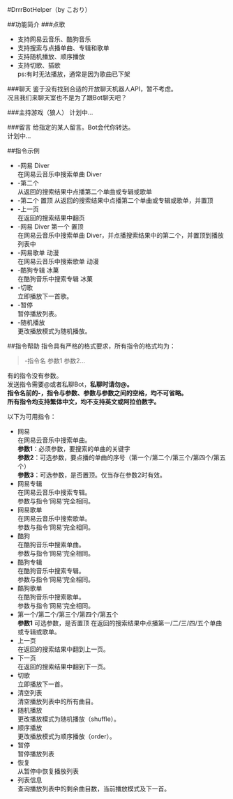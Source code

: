 #DrrrBotHelper（by こおり）

##功能简介
###点歌
+ 支持网易云音乐、酷狗音乐
+ 支持搜索与点播单曲、专辑和歌单
+ 支持随机播放、顺序播放
+ 支持切歌、插歌  
ps:有时无法播放，通常是因为歌曲已下架

###聊天
鉴于没有找到合适的开放聊天机器人API，暂不考虑。  
况且我们来聊天室也不是为了跟Bot聊天吧？

###主持游戏（狼人）
计划中...

###留言
给指定的某人留言。Bot会代你转达。  
计划中...

##指令示例
+ -网易 Diver  
在网易云音乐中搜索单曲 Diver
+ -第二个  
从返回的搜索结果中点播第二个单曲或专辑或歌单
+ -第二个 置顶
从返回的搜索结果中点播第二个单曲或专辑或歌单，并置顶
+ -上一页  
在返回的搜索结果中翻页
+ -网易 Diver 第一个 置顶  
在网易云音乐中搜索单曲 Diver，并点播搜索结果中的第二个，并置顶到播放列表中
+ -网易歌单 动漫  
在网易云音乐中搜索歌单 动漫
+ -酷狗专辑 冰菓  
在酷狗音乐中搜索专辑 冰菓
+ -切歌  
立即播放下一首歌。
+ -暂停  
暂停播放列表。
+ -随机播放  
更改播放模式为随机播放。  

##指令帮助
指令具有严格的格式要求，所有指令的格式均为：

>-指令名 参数1 参数2...

有的指令没有参数。  
发送指令需要@或者私聊Bot，**私聊时请勿@。**  
**指令名前的-，指令与参数、参数与参数之间的空格，均不可省略。  
所有指令均支持繁体中文，均不支持英文或阿拉伯数字。**

以下为可用指令：  
+ 网易  
在网易云音乐中搜索单曲。  
**参数1**：必须参数，要搜索的单曲的关键字  
**参数2**：可选参数，要点播的单曲的序号（第一个/第二个/第三个/第四个/第五个）  
**参数3**：可选参数，是否置顶。仅当存在参数2时有效。
+ 网易专辑  
在网易云音乐中搜索专辑。  
参数与指令‘网易’完全相同。
+ 网易歌单  
在网易云音乐中搜索歌单。  
参数与指令‘网易’完全相同。
+ 酷狗  
在酷狗音乐中搜索单曲。  
参数与指令‘网易’完全相同。
+ 酷狗专辑  
在酷狗音乐中搜索专辑。  
参数与指令‘网易’完全相同。
+ 酷狗歌单  
在酷狗音乐中搜索歌单。  
参数与指令‘网易’完全相同。
+ 第一个/第二个/第三个/第四个/第五个  
**参数1** 可选参数，是否置顶
在返回的搜索结果中点播第一/二/三/四/五个单曲或专辑或歌单。
+ 上一页  
在返回的搜索结果中翻到上一页。
+ 下一页  
在返回的搜索结果中翻到下一页。
+ 切歌  
立即播放下一首。
+ 清空列表  
清空播放列表中的所有曲目。
+ 随机播放  
更改播放模式为随机播放（shuffle）。
+ 顺序播放  
更改播放模式为顺序播放（order）。
+ 暂停  
暂停播放列表
+ 恢复  
从暂停中恢复播放列表
+ 列表信息  
查询播放列表中的剩余曲目数，当前播放模式及下一首。
